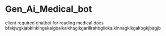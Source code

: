 # Gen_Ai_Medical_bot
client required chatbot for reading medical docs
bfakjwgkjabklhklhgekalgbalkalkhaglkgarilirahbglioka.klnnagklkgakbgkjbagjb
